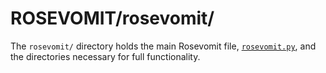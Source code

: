 # ROSEVOMIT/rosevomit/

The `rosevomit/` directory holds the main Rosevomit file, [`rosevomit.py`](https://github.com/AlexLemna/rosevomit/tree/master/core), and the directories necessary for full functionality.
